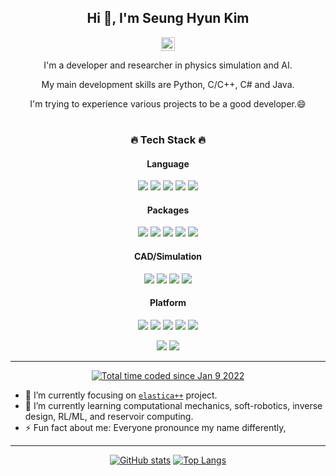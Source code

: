 <div align="center">
 <h2> Hi 👋, I'm Seung Hyun Kim </h2>
 
 [<img align="center" alt="skim0119 | LinkedIn" width="22px" src="https://cdn.jsdelivr.net/npm/simple-icons@v3/icons/linkedin.svg" />][linkedin]
 
 <p> I'm a developer and researcher in physics simulation and AI.</p>
 <p> My main development skills are Python, C/C++, C# and Java.</p>
 <p> I'm trying to experience various projects to be a good developer.😄 </p>

#

 <h3>🔥 Tech Stack 🔥</h3>
 <h4> Language </h4>
<p>
 <img src="https://img.shields.io/badge/Python-3776AB?style=flat&logo=Python&logoColor=white"/>
 <img src="https://img.shields.io/badge/C/C++-00599C?style=flat&logo=cplusplus&logoColor=#00599C"/>
 <img src="https://img.shields.io/badge/C%23-239120?style=flat&logo=csharp&logoColor=#239120"/>
 <img src="https://img.shields.io/badge/Java-007396?style=flat&logo=Java&logoColor=white"/>
 <img src="https://img.shields.io/badge/Mathematica-DD1100?style=flat&logo=wolframmathematica&logoColor=white"/>
</p>
 <h4> Packages </h4>
<p>
 <img src="https://img.shields.io/badge/TensorFlow-FF6F00?style=flat&logo=tensorflow&logoColor=white"/>
 <img src="https://img.shields.io/badge/PyTorch-EE4C2C?style=flat&logo=pytorch&logoColor=white"/>
 <img src="https://img.shields.io/badge/Anaconda-44A833?style=flat&logo=anaconda&logoColor=white"/>
 <img src="https://img.shields.io/badge/Docker-2496ED?style=flat&logo=docker&logoColor=white"/>
 <img src="https://img.shields.io/badge/Ubuntu-E95420?style=flat&logo=ubuntu&logoColor=white"/>
</p>
 <h4> CAD/Simulation </h4>
<p>
 <img src="https://img.shields.io/badge/Rhino-801010?style=flat&logo=rhinoceros&logoColor=white"/>
 <img src="https://img.shields.io/badge/Autodesk-0696D7?style=flat&logo=autodesk&logoColor=white"/>
 <img src="https://img.shields.io/badge/Solidworks/Abaqus-005386?style=flat&logo=dassaultsystemes&logoColor=white"/>
 <img src="https://img.shields.io/badge/Ansys-FFB71B?style=flat&logo=ansys&logoColor=black"/>
</p>
<!--
 <h4> Tools </h4>
<p>
 <img src="https://img.shields.io/badge/Illustrator-FF9A00?style=flat&logo=adobeillustrator&logoColor=white"/>
 <img src="https://img.shields.io/badge/Photoshop-31A8FF?style=flat&logo=adobephotoshop&logoColor=white"/>
 <img src="https://img.shields.io/badge/After%20Effects-9999FF?style=flat&logo=adobeaftereffects&logoColor=white"/>
 <img src="https://img.shields.io/badge/Audition-9999FF?style=flat&logo=adobeaudition&logoColor=white"/>
</p>
-->
 <h4> Platform </h4>
<p>
 <img src="https://img.shields.io/badge/CLion-000000?style=flat&logo=CLion&logoColor=white"/>
 <img src="https://img.shields.io/badge/Eclipse-2C2255?style=flat&logo=eclipseide&logoColor=white"/>
 <img src="https://img.shields.io/badge/PyCharm-000000?style=flat&logo=pycharm&logoColor=white"/>
 <img src="https://img.shields.io/badge/Visual%20Studio%20Code-007ACC?style=flat&logo=visualstudiocode&logoColor=white"/>
 <img src="https://img.shields.io/badge/Vim-019733?style=flat&logo=vim&logoColor=white"/>
</p>
<p>
 <img src="https://img.shields.io/badge/GitHub-gray?style=flat&logo=GitHub&logoColor=black"/>
 <img src="https://img.shields.io/badge/Git-blue?style=flat&logo=Git&logoColor=F05032"/>
</p>
 
---
 
<!--
Wakatime: Supported styles are default, plastic, flat, flat-square, for-the-badge, and social.
-->
<p><a href="https://wakatime.com/@7510e6c6-66ea-48a3-961b-e56cf50d5871"><img src="https://wakatime.com/badge/user/7510e6c6-66ea-48a3-961b-e56cf50d5871.svg" alt="Total time coded since Jan 9 2022" /></a></p>

</div>
 
- 🔭 I’m currently focusing on [`elastica++`](https://www.cosseratrods.org/) project.
- 🌱 I’m currently learning computational mechanics, soft-robotics, inverse design, RL/ML, and reservoir computing.
- ⚡ Fun fact about me: Everyone pronounce my name differently,

---

<div align="center">
 
[![GitHub stats](https://github-readme-stats.vercel.app/api?username=skim0119&count_private=true&show_icons=true&theme=dark)](https://github.com/anuraghazra/github-readme-stats)
[![Top Langs](https://github-readme-stats.vercel.app/api/top-langs/?username=skim0119&count_private=true&theme=dark&layout=compact)](https://github.com/anuraghazra/github-readme-stats)
 
<!-- [![Wakatime stats](https://github-readme-stats.vercel.app/api/wakatime?username=skim0119)](https://github.com/anuraghazra/github-readme-stats) -->

</div>


[linkedin]: https://www.linkedin.com/in/seung-hyun-kim-6118a3157

<!--
**skim0119/skim0119** is a ✨ _special_ ✨ repository because its `README.md` (this file) appears on your GitHub profile.

- 👯 I’m looking to collaborate on ...
- 🤔 I’m looking for help with ...
- 💬 Ask me about ...
- 😄 Pronouns: ...


-->
